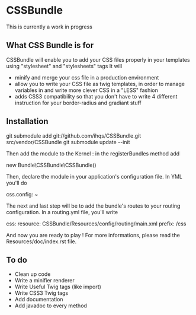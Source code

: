 # CSSBundle

This is currently a work in progress

## What CSS Bundle is for 

CSSBundle will enable you to add your CSS files properly in your templates using "stylesheet" and "stylesheets" tags
It will

* minify and merge your css file in a production environment
* allow you to write your CSS file as twig templates, in order to manage variables in and write more clever CSS in a "LESS" fashion
* adds CSS3 compatibility so that you don't have to write 4 different instruction for your border-radius and gradiant stuff

## Installation

 git submodule add git://github.com/ihqs/CSSBundle.git src/vendor/CSSBundle
 git submodule update --init

Then add the module to the Kernel : in the registerBundles method add

 new Bundle\CSSBundle\CSSBundle()
 
Then, declare the module in your application's configuration file. In YML you'll do
 
 css.config: ~
 
The next and last step will be to add the bundle's routes to your routing configuration. In a routing.yml file, you'll write

 css:
    resource: CSSBundle/Resources/config/routing/main.xml
    prefix: /css
 
And now you are ready to play !
For more informations, please read the Resources/doc/index.rst file.

## To do

* Clean up code
* Write a minifier renderer
* Write Useful Twig tags (like import)
* Write CSS3 Twig tags
* Add documentation
* Add javadoc to every method